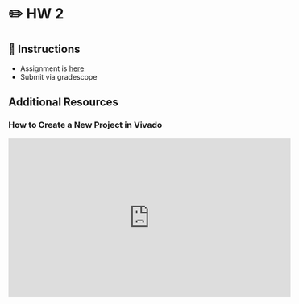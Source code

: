 # ✏️ HW 2 

## 📜 Instructions
- Assignment is [here](https://github.com/USAFA-ECE/ece383/blob/main/book/Assignments/files/Homework_2.pdf)
- Submit via gradescope

## Additional Resources

### How to Create a New Project in Vivado
<iframe width="560" height="315" src="https://www.youtube.com/embed/cmaD4V1UT9E?si=t9NwztxVXCztYtFp" title="YouTube video player" frameborder="0" allow="accelerometer; autoplay; clipboard-write; encrypted-media; gyroscope; picture-in-picture; web-share" referrerpolicy="strict-origin-when-cross-origin" allowfullscreen></iframe>

